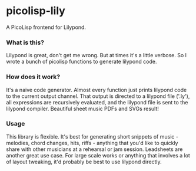 # picolisp-lily
A PicoLisp frontend for Lilypond.

### What is this?
Lilypond is great, don't get me wrong. But at times it's a little verbose. So I
wrote a bunch of picolisp functions to generate lilypond code.

### How does it work?
It's a naive code generator. Almost every function just prints lilypond code to
the current output channel.  That output is directed to a lilypond file
('.ly'), all expressions are recursively evaluated, and the lilypond file is
sent to the lilypond compiler. Beautiful sheet music PDFs and SVGs result!

### Usage
This library is flexible. It's best for generating short snippets of music -
melodies, chord changes, hits, riffs - anything that you'd like to quickly
share with other musicians at a rehearsal or jam session. Leadsheets are
another great use case. For large scale works or anything that involves a lot
of layout tweaking, it'd probably be best to use lilypond directly.
